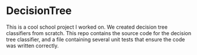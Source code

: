 # DecisionTree
This is a cool school project I worked on. We created decision tree classifiers from scratch. This repo contains the source code for the decision tree classifier, and a file containing several unit tests that ensure the code was written correctly.
